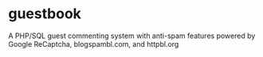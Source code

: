 # guestbook
A PHP/SQL guest commenting system with anti-spam features powered by Google ReCaptcha, blogspambl.com, and httpbl.org
